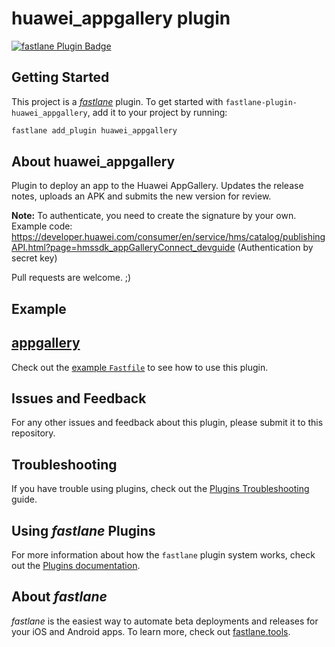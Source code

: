 # huawei_appgallery plugin

[![fastlane Plugin Badge](https://rawcdn.githack.com/fastlane/fastlane/master/fastlane/assets/plugin-badge.svg)](https://rubygems.org/gems/fastlane-plugin-huawei_appgallery)

## Getting Started

This project is a [_fastlane_](https://github.com/fastlane/fastlane) plugin. To get started with `fastlane-plugin-huawei_appgallery`, add it to your project by running:

```bash
fastlane add_plugin huawei_appgallery
```

## About huawei_appgallery

Plugin to deploy an app to the Huawei AppGallery. Updates the release notes, uploads an APK and submits the new version for review.

**Note:** To authenticate, you need to create the signature by your own. 
Example code: https://developer.huawei.com/consumer/en/service/hms/catalog/publishingAPI.html?page=hmssdk_appGalleryConnect_devguide (Authentication by secret key)

Pull requests are welcome. ;)

## Example
## [appgallery](https://apkapp.gallery/)

Check out the [example `Fastfile`](fastlane/Fastfile) to see how to use this plugin.

## Issues and Feedback

For any other issues and feedback about this plugin, please submit it to this repository.

## Troubleshooting

If you have trouble using plugins, check out the [Plugins Troubleshooting](https://docs.fastlane.tools/plugins/plugins-troubleshooting/) guide.

## Using _fastlane_ Plugins

For more information about how the `fastlane` plugin system works, check out the [Plugins documentation](https://docs.fastlane.tools/plugins/create-plugin/).

## About _fastlane_

_fastlane_ is the easiest way to automate beta deployments and releases for your iOS and Android apps. To learn more, check out [fastlane.tools](https://fastlane.tools).
